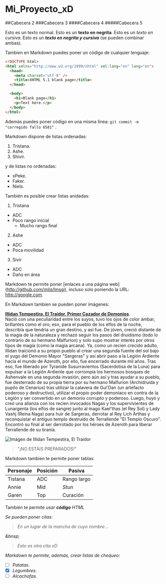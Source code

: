 # Mi_Proyecto_xD

##Cabecera 2
###Cabecera 3
####Cabecera 4
#####Cabecera 5

Esto es un texto normal.
Esto es un **texto en negrita**.
Esto es un *texto en cursiva*.
Esto es un ***texto en negrita y cursiva*** (se pueden combinar ambas).

Tambien en Markdown puedes poner un código de cualquier lenguaje:

```html
<!DOCTYPE html>
<html xmlns="http://www.w3.org/1999/xhtml" xml:lang="en" lang="en">
  <head>
    <meta charset="utf-8" />
    <title>XHTML 5.1 blank page</title>
  </head>

  <body>
    <h1>Blank page</h1>
    <p>Text here.</p>
  </body>
</html>
```

Además puedes poner código en una misma línea: `git commit -m "corregido fallo 6581"` .

Markdown dispone de listas ordenadas:

1. Tristana.
2. Ashe.
3. Shivir.

y de listas no ordenadas:

* xPeke.
* Faker.
* Niels.

También es posible crear listas anidadas:

1. Tristana
  * ADC
  * Poco rango inicial
    * Mucho rango final
2. Ashe
  * ADC
  * Poca movilidad
3. Sivir
  * ADC
  * Daño en área
  
Markdown te permite poner [enlaces a una página web] (http://github.com/milq/lmsgi), incluso solo poniendo la URL: http://google.com.

En Markdown tambien se pueden poner imágenes:

**<ins>Illidan Tempestira, El Traidor, Primer Cazador de Demonios</ins>**.
</br>
Nació con una peculiaridad entre los suyos, tuvo los ojos de color ámbar, brillantes como el oro; eso, para el pueblo de los elfos de la noche, describía que tendría un gran destino, y así fue. De jóven, creció distante de la magia de la naturaleza y rechazó seguir los pasos del druidismo (todo lo contrario de su hermano Malfurion) y solo supo mostrar interés por otros tipos de magia (como la magia arcana). Ya, como un recien crecido adulto, Illidan traicionó a su propio pueblo al crear una segunda fuente del sol bajo el yugo del Demonio Mayor "Sargeras" y así abrir paso a la Legión Ardiente hacia el mundo de Azeroth, por ello, fue encerrado durante mil años. Tras eso, fue liberado por Tyranide Susurravientos (Sacerdotisa de la Luna) para expulsar a la Legión Ardiente que corrompía los hermosos bosques de Ashenvale en una segunda invasión, pero aún así y tras ayudar a su pueblo, fue desterrado de su propia tierra por su hermano Malfurion (Archidruida y pupilo de Cenarius) tras utilizar la calavera de Gul'Dan (un artefacto poderoso y destructivo), utilizar el propio poder demoníaco en contra de la Legión y ser convertido en un demonio corrupto y poderoso. Luego, huyó y creó una alianza con los recien invocados Nagas y los supervivientes de Lunargenta (los elfos de sangre) junto al mago Kael'thas (el Rey Sol) y Lady Vashj (Reina Naga) para huir de Sargeras, derrotar al Rey Lich Arthas y reconquistar el antiguo templo destruído de Terrallende "El Templo Oscuro". Encontró su final al ser derrotado por los héroes de Azeroth para liberar Terrallende de su tiranía.

![Imágen de Illidan Tempestira, El Traidor](http://www.continue-play.com/live/wp-content/uploads/2014/07/World_of_Warcraft_Illidan_Art.jpg 'Imágen de Illidan')
> "¡NO ESTÁIS PREPARADOS!"

Markdown tambien te permite poner tablas:

| Personaje | Posición | Pasiva |
| --------- | -------- | ------ |
| Tistana | ADC | Rango largo |
| Annie | Mid | _Stun_ |
| Garen | Top | Curación |

También te permite <i>usar <b>código</b> HTML<i>

Se pueden poner citas:

> En un lugar de la mancha de cuyo nombre...

&bnsp;

> Esto es otra cita xD

Markdown te permite, además, crear listas de chequeo:

- [ ] Patatas.
- [x] Legumbres.
- [ ] Alcachofas.
